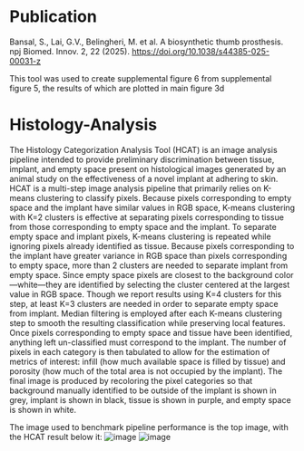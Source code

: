 # Publication
Bansal, S., Lai, G.V., Belingheri, M. et al. A biosynthetic thumb prosthesis. npj Biomed. Innov. 2, 22 (2025). https://doi.org/10.1038/s44385-025-00031-z

This tool was used to create supplemental figure 6 from supplemental figure 5, the results of which are plotted in main figure 3d


# Histology-Analysis
The Histology Categorization Analysis Tool (HCAT) is an image analysis pipeline intended to provide preliminary discrimination between tissue, implant, and empty space present on histological images generated by an animal study on the effectiveness of a novel implant at adhering to skin. HCAT is a multi-step image analysis pipeline that primarily relies on K-means clustering to classify pixels. Because pixels corresponding to empty space and the implant have similar values in RGB space, K-means clustering with K=2 clusters is effective at separating pixels corresponding to tissue from those corresponding to empty space and the implant. To separate empty space and implant pixels, K-means clustering is repeated while ignoring pixels already identified as tissue. Because pixels corresponding to the implant have greater variance in RGB space than pixels corresponding to empty space, more than 2 clusters are needed to separate implant from empty space. Since empty space pixels are closest to the background color—white—they are identified by selecting the cluster centered at the largest value in RGB space. Though we report results using K=4 clusters for this step, at least K=3 clusters are needed in order to separate empty space from implant. Median filtering is employed after each K-means clustering step to smooth the resulting classification while preserving local features. Once pixels corresponding to empty space and tissue have been identified, anything left un-classified must correspond to the implant. The number of pixels in each category is then tabulated to allow for the estimation of metrics of interest: infill (how much available space is filled by tissue) and porosity (how much of the total area is not occupied by the implant). The final image is produced by recoloring the pixel categories so that background manually identified to be outside of the implant is shown in grey, implant is shown in black, tissue is shown in purple, and empty space is shown in white. 

The image used to benchmark pipeline performance is the top image, with the HCAT result below it:
![image](https://github.com/Jezen5Volk/Histology-Analysis/assets/138075884/e7c59c6a-e00f-469f-b082-a6d33d3143b2)
![image](https://github.com/Jezen5Volk/Histology-Analysis/assets/138075884/d796107b-1feb-45cf-9360-1ebdb5504297)

